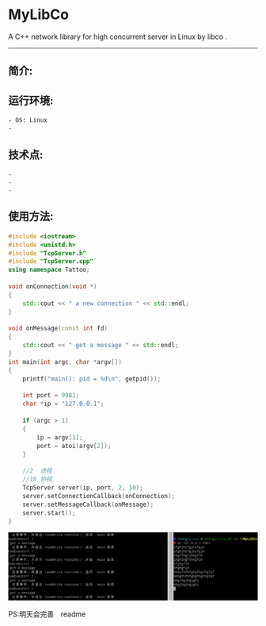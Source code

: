# MyLibCo
A C++ network library for high concurrent server in Linux by libco .

-----

## 简介:



## 运行环境:
    - OS: Linux
    - 

## 技术点:
    - 
    - 
    - 

## 使用方法:

```cpp
#include <iostream>
#include <unistd.h>
#include "TcpServer.h"
#include "TcpServer.cpp"
using namespace Tattoo;

void onConnection(void *)
{
	std::cout << " a new connection " << std::endl;
}

void onMessage(const int fd)
{
	std::cout << " get a message " << std::endl;
}
int main(int argc, char *argv[])
{
	printf("main(): pid = %d\n", getpid());
	
    int port = 9981;
	char *ip = "127.0.0.1";
	
	if (argc > 1)
	{
		ip = argv[1];
		port = atoi(argv[2]);
	}

	//2  进程　
	//10 协程
	TcpServer server(ip, port, 2, 10);
	server.setConnectionCallback(onConnection);
	server.setMessageCallback(onMessage);
	server.start();
}
```
![运行结果](https://github.com/liushengxi13689209566/MyLibCo/blob/master/image/frist.png)

PS:明天会完善　readme


